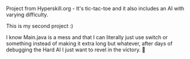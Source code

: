 Project from Hyperskill.org -
It's tic-tac-toe and it also includes an AI with varying difficulty.

This is my second project :)

I know Main.java is a mess and that I can literally just use switch or something instead of making it extra long but whatever, after days of debugging the Hard AI I just want to revel in the victory. 🤠
